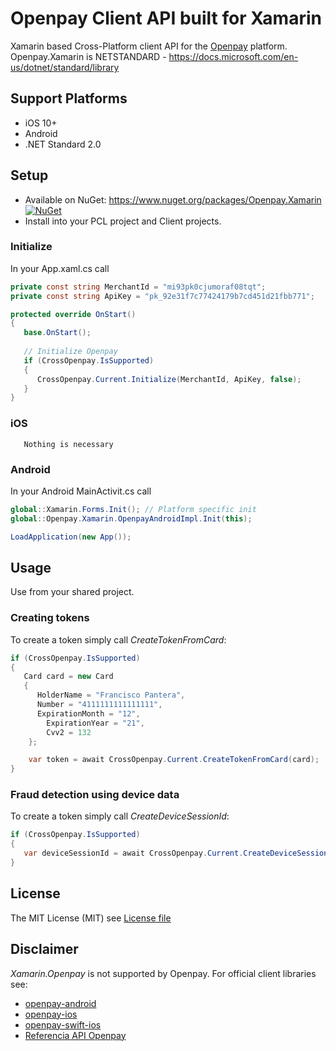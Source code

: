 # Openpay Client API built for Xamarin

Xamarin based Cross-Platform client API for the [Openpay](https://www.openpay.mx/) platform. Openpay.Xamarin is NETSTANDARD - https://docs.microsoft.com/en-us/dotnet/standard/library

## Support Platforms
* iOS 10+
* Android
* .NET Standard 2.0

## Setup
* Available on NuGet: https://www.nuget.org/packages/Openpay.Xamarin [![NuGet](https://img.shields.io/nuget/v/Openpay.Xamarin.svg?label=NuGet)](https://www.nuget.org/packages/Openpay.Xamarin/)
* Install into your PCL project and Client projects.

### Initialize
In your App.xaml.cs call

```csharp
private const string MerchantId = "mi93pk0cjumoraf08tqt";
private const string ApiKey = "pk_92e31f7c77424179b7cd451d21fbb771";

protected override OnStart()
{
   base.OnStart();
  
   // Initialize Openpay
   if (CrossOpenpay.IsSupported)
   {
      CrossOpenpay.Current.Initialize(MerchantId, ApiKey, false);
   }
}
```

### iOS
```
   Nothing is necessary
```

### Android
In your Android MainActivit.cs call

```csharp
global::Xamarin.Forms.Init(); // Platform specific init
global::Openpay.Xamarin.OpenpayAndroidImpl.Init(this);

LoadApplication(new App());
```

## Usage
Use from your shared project.
### Creating tokens
To create a token simply call *CreateTokenFromCard*:

```csharp
if (CrossOpenpay.IsSupported)
{
   Card card = new Card
   {
      HolderName = "Francisco Pantera",
      Number = "4111111111111111",
      ExpirationMonth = "12",
        ExpirationYear = "21",
        Cvv2 = 132
    };

    var token = await CrossOpenpay.Current.CreateTokenFromCard(card);
}
```

### Fraud detection using device data
To create a token simply call *CreateDeviceSessionId*:

```csharp
if (CrossOpenpay.IsSupported)
{
   var deviceSessionId = await CrossOpenpay.Current.CreateDeviceSessionId();
}
```

## License
The MIT License (MIT) see [License file](LICENSE)

## Disclaimer
*Xamarin.Openpay* is not supported by Openpay. For official client libraries see:
* [openpay-android](https://github.com/open-pay/openpay-android)
* [openpay-ios](https://github.com/open-pay/openpay-ios)
* [openpay-swift-ios](https://github.com/open-pay/openpay-swift-ios)
* [Referencia API Openpay](https://www.openpay.mx/docs/api/)
